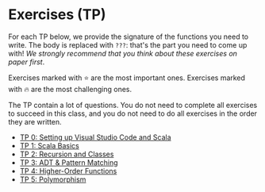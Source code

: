 # Exercises (TP)

For each TP below, we provide the signature of the functions you need to write. The body is replaced with `???`: that's the part you need to come up with!  _We strongly recommend that you think about these exercises on paper first_.

Exercises marked with ⭐️ are the most important ones.
Exercises marked with 🔥 are the most challenging ones.

The TP contain a lot of questions. You do not need to complete all exercises to succeed in this class, and you do not need to do all exercises in the order they are written.

* [TP 0: Setting up Visual Studio Code and Scala](./TP0/)
* [TP 1: Scala Basics](./TP1/)
* [TP 2: Recursion and Classes](./TP2/)
* [TP 3: ADT & Pattern Matching](./TP3/)
* [TP 4: Higher-Order Functions](./TP4/)
* [TP 5: Polymorphism](./TP5/)
